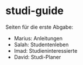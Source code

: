 # studi-guide

Seiten für die erste Abgabe:
- Marius: Anleitungen
- Salah: Studentenleben
- Imad: Studieninteressierte
- David: Studi-Planer
